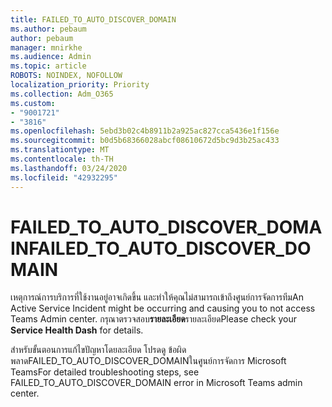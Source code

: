 ```yaml
---
title: FAILED_TO_AUTO_DISCOVER_DOMAIN
ms.author: pebaum
author: pebaum
manager: mnirkhe
ms.audience: Admin
ms.topic: article
ROBOTS: NOINDEX, NOFOLLOW
localization_priority: Priority
ms.collection: Adm_O365
ms.custom:
- "9001721"
- "3816"
ms.openlocfilehash: 5ebd3b02c4b8911b2a925ac827cca5436e1f156e
ms.sourcegitcommit: b0d5b68366028abcf08610672d5bc9d3b25ac433
ms.translationtype: MT
ms.contentlocale: th-TH
ms.lasthandoff: 03/24/2020
ms.locfileid: "42932295"
---
```

# <a name="failed_to_auto_discover_domain"></a><span data-ttu-id="84d5e-102">FAILED_TO_AUTO_DISCOVER_DOMAIN</span><span class="sxs-lookup"><span data-stu-id="84d5e-102">FAILED_TO_AUTO_DISCOVER_DOMAIN</span></span>

<span data-ttu-id="84d5e-103">เหตุการณ์การบริการที่ใช้งานอยู่อาจเกิดขึ้น และทําให้คุณไม่สามารถเข้าถึงศูนย์การจัดการทีม</span><span class="sxs-lookup"><span data-stu-id="84d5e-103">An Active Service Incident might be occurring and causing you to not access Teams Admin center.</span></span> <span data-ttu-id="84d5e-104">กรุณาตรวจสอบ**รายละเอียด**รายละเอียด</span><span class="sxs-lookup"><span data-stu-id="84d5e-104">Please check your **Service Health Dash** for details.</span></span>

<span data-ttu-id="84d5e-105">สําหรับขั้นตอนการแก้ไขปัญหาโดยละเอียด โปรดดู ข้อผิดพลาดFAILED_TO_AUTO_DISCOVER_DOMAINในศูนย์การจัดการ Microsoft Teams</span><span class="sxs-lookup"><span data-stu-id="84d5e-105">For detailed troubleshooting steps, see FAILED_TO_AUTO_DISCOVER_DOMAIN error in Microsoft Teams admin center.</span></span>
